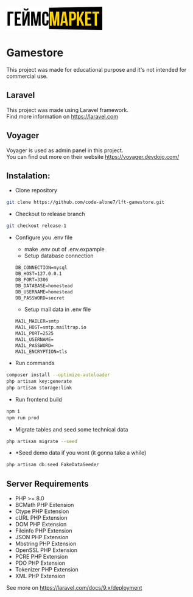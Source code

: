 ![gamestore_logo](/resources/img/logo.png)

# Gamestore

This project was made for educational purpose and it's not intended for commercial use.

## Laravel

This project was made using Laravel framework.   
Find more information on https://laravel.com

## Voyager

Voyager is used as admin panel in this project.  
You can find out more on their website https://voyager.devdojo.com/

## Instalation:

- Clone repository

```sh
git clone https://github.com/code-alone7/lft-gamestore.git
```

- Checkout to release branch

```sh
git checkout release-1
```

- Configure you .env file

  - make .env out of .env.expample
  - Setup database connection
  ```
  DB_CONNECTION=mysql
  DB_HOST=127.0.0.1
  DB_PORT=3306
  DB_DATABASE=homestead
  DB_USERNAME=homestead
  DB_PASSWORD=secret
  ```
  - Setup mail data in .env file
  ```
  MAIL_MAILER=smtp
  MAIL_HOST=smtp.mailtrap.io
  MAIL_PORT=2525
  MAIL_USERNAME=
  MAIL_PASSWORD=
  MAIL_ENCRYPTION=tls
  ```

- Run commands

```sh
composer install --optimize-autoloader
php artisan key:generate
php artisan storage:link
```

- Run frontend build

```sh
npm i
npm run prod
```

- Migrate tables and seed some technical data

```sh
php artisan migrate --seed
```

- *Seed demo data if you wont (it gonna take a while)

```sh
php artisan db:seed FakeDataSeeder
```

## Server Requirements

- PHP >= 8.0
- BCMath PHP Extension
- Ctype PHP Extension
- cURL PHP Extension
- DOM PHP Extension
- Fileinfo PHP Extension
- JSON PHP Extension
- Mbstring PHP Extension
- OpenSSL PHP Extension
- PCRE PHP Extension
- PDO PHP Extension
- Tokenizer PHP Extension
- XML PHP Extension

See more on https://laravel.com/docs/9.x/deployment